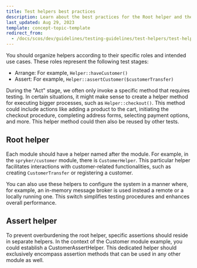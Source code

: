```yaml
---
title: Test helpers best practices
description: Learn about the best practices for the Root helper and the Assert helper for your Spryker based projects.
last_updated: Aug 29, 2023
template: concept-topic-template
redirect_from:
  - /docs/scos/dev/guidelines/testing-guidelines/test-helpers/test-helpers-best-practices.html
---
```


You should organize helpers according to their specific roles and intended use cases. These roles represent the following test stages:

- Arrange: For example, `Helper::haveCustomer()`
- Assert: For example, `Helper::assertCustomer($customerTransfer)`

During the "Act" stage, we often only invoke a specific method that requires testing. In certain situations, it might make sense to create a helper method for executing bigger processes, such as `Helper::checkout()`. This method could include actions like adding a product to the cart, initiating the checkout procedure, completing address forms, selecting payment options, and more. This helper method could then also be reused by other tests.

## Root helper
Each module should have a helper named after the module. For example, in the `spryker/customer` module, there is `CustomerHelper`. This particular helper facilitates interactions with customer-related functionalities, such as creating `CustomerTransfer` or registering a customer.

You can also use these helpers to configure the system in a manner where, for example, an in-memory message broker is used instead a remote or a locally running one. This switch simplifies testing procedures and enhances overall performance.

## Assert helper

To prevent overburdening the root helper, specific assertions should reside in separate helpers. In the context of the Customer module example, you could establish a CustomerAssertHelper. This dedicated helper should exclusively encompass assertion methods that can be used in any other module as well.
